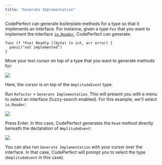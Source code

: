 ```yaml
---
title: "Generate Implementation"
---
```


CodePerfect can generate boilerplate methods for a type so that it implements an
interface. For instance, given a type `Foo` that you want to implement the
interface [`io.Reader`](https://pkg.go.dev/io#Reader), CodePerfect can generate:

```
func (f *Foo) Read(p []byte) (n int, err error) {
  panic("not implemented")
}
```

Move your text cursor on top of a type that you want to generate methods for:

![](/generate-implementation.png)

Here, the cursor is on top of the `AmplitudeEvent` type.

Run `Refactor` &gt; `Generate Implementation`. This will present you with a menu
to select an interface (fuzzy-search enabled). For this example, we'll select
`io.Reader`:

![](/generate-implementation2.png)

Press Enter. In this case, CodePerfect generates the `Read` method directly
beneath the declaration of `AmplitudeEvent`:

![](/generate-implementation3.png)

You can also run `Generate Implementation` with your cursor over the interface.
In that case, CodePerfect will prompt you to select the type (`AmplitudeEvent`
in this case).
